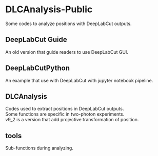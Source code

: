 # DLCAnalysis-Public
Some codes to analyze positions with DeepLabCut outputs.

## DeepLabCut Guide
An old version that guide readers to use DeepLabCut GUI.

## DeepLabCutPython
An example that use with DeepLabCut with jupyter notebook pipeline.

## DLCAnalysis
Codes used to extract positions in DeepLabCut outputs.  
Some functions are specific in two-photon experiments.  
v9_2 is a version that add projective transformation of position.

## tools
Sub-functions during analyzing.